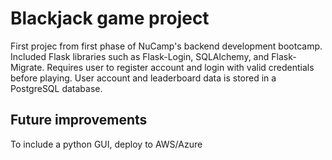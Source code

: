 # Blackjack game project

First projec from first phase of NuCamp's backend development bootcamp. Included Flask libraries such as Flask-Login, SQLAlchemy, and Flask-Migrate.
Requires user to register account and login with valid credentials before playing. User account and leaderboard data is stored in a PostgreSQL database.

## Future improvements

To include a python GUI, deploy to AWS/Azure
